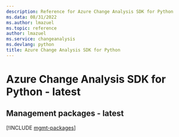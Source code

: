```yaml
---
description: Reference for Azure Change Analysis SDK for Python
ms.data: 08/31/2022
ms.author: lmazuel
ms.topic: reference
author: lmazuel
ms.service: changeanalysis
ms.devlang: python
title: Azure Change Analysis SDK for Python
---
```

# Azure Change Analysis SDK for Python - latest

## Management packages - latest
[!INCLUDE [mgmt-packages](change-analysis-mgmt-index.md)]